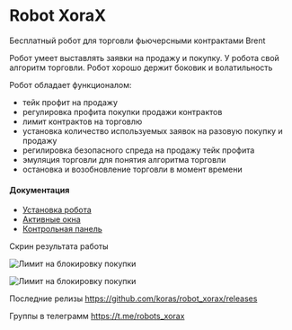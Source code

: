 # Robot XoraX

Бесплатный робот для торговли фьючерсными контрактами Brent

Робот умеет выставлять заявки на продажу и покупку. У робота свой алгоритм торговли. 
Робот хорошо держит боковик и волатильность

Робот обладает функционалом:
- тейк профит на продажу
- регулировка профита покупки продажи контрактов
- лимит контрактов на торговлю
- установка количество используемых заявок на разовую покупку и продажу
- регилировка безопасного спреда на продажу тейк профита
- эмуляция торговли для понятия алгоритма торговли
- остановка и возобновление торговли в момент времени

#### Документация

- [Установка робота](https://github.com/koras/robot_xorax/blob/master/documentation/install.md)
- [Активные окна](https://github.com/koras/robot_xorax/blob/master/documentation/windows.md)
- [Контрольная панель](https://github.com/koras/robot_xorax/blob/master/documentation/control_panel.md)


Скрин результата работы

![Лимит на блокировку покупки](https://raw.githubusercontent.com/koras/robot_xorax/master/images/readme/scrin_work.PNG)

![Лимит на блокировку покупки](https://raw.githubusercontent.com/koras/robot_xorax/master/images/readme/example_1.PNG)
 

Последние релизы https://github.com/koras/robot_xorax/releases

Группы в телеграмм https://t.me/robots_xorax

